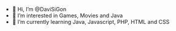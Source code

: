 - 👋 Hi, I’m @DaviSiGon
- 👀 I’m interested in Games, Movies and Java
- 🌱 I’m currently learning Java, Javascript, PHP, HTML and CSS

<!---
DaviSiGon/DaviSiGon is a ✨ special ✨ repository because its `README.md` (this file) appears on your GitHub profile.
You can click the Preview link to take a look at your changes.
--->
